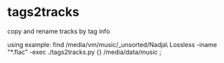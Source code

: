 tags2tracks
===========

copy and rename tracks by tag info

using example:
find /media/vm/music/_unsorted/Nadja\ Lossless -iname "*.flac" -exec ./tags2tracks.py {} /media/data/music \;
